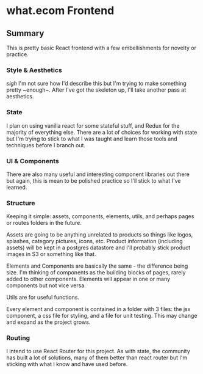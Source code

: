 # what.ecom Frontend

## Summary
This is pretty basic React frontend with a few embellishments for novelty or practice.

### Style & Aesthetics
*sigh* I'm not sure how I'd describe this but I'm trying to make something pretty ~enough~. After I've got the skeleton up, I'll take another pass at aesthetics.

### State
I plan on using vanilla react for some stateful stuff, and Redux for the majority of everything else. There are a lot of choices for working with state but I'm trying to stick to what I was taught and learn those tools and techniques before I branch out.

### UI & Components
There are also many useful and interesting component libraries out there but again, this is mean to be polished practice so I'll stick to what I've learned. 

### Structure
Keeping it simple: assets, components, elements, utils, and perhaps pages or routes folders in the future. 

Assets are going to be anything unrelated to products so things like logos, splashes, category pictures, icons, etc. Product information (including assets) will be kept in a postgres datastore and I'll probably stick product images in S3 or something like that. 

Elements and Components are basically the same - the difference being size. I'm thinking of components as the building blocks of pages, rarely added to other components. Elements will appear in one or many components but not vice versa. 

Utils are for useful functions.

Every element and component is contained in a folder with 3 files: the jsx component, a css file for styling, and a file for unit testing. This may change and expand as the project grows. 

### Routing
I intend to use React Router for this project. As with state, the community has built a lot of solutions, many of them better than react router but I'm sticking with what I know and have used before. 